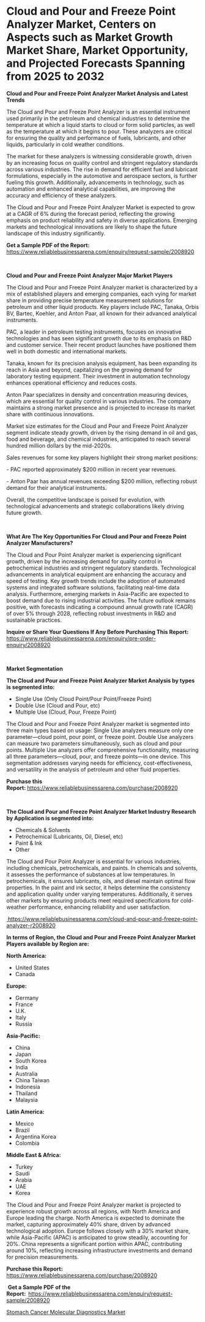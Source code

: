<p><h1>Cloud and Pour and Freeze Point Analyzer Market, Centers on Aspects such as Market Growth Market Share, Market Opportunity, and Projected Forecasts Spanning from 2025 to 2032</h1></p><p><strong>Cloud and Pour and Freeze Point Analyzer Market Analysis and Latest Trends</strong></p>
<p><p>The Cloud and Pour and Freeze Point Analyzer is an essential instrument used primarily in the petroleum and chemical industries to determine the temperature at which a liquid starts to cloud or form solid particles, as well as the temperature at which it begins to pour. These analyzers are critical for ensuring the quality and performance of fuels, lubricants, and other liquids, particularly in cold weather conditions. </p><p>The market for these analyzers is witnessing considerable growth, driven by an increasing focus on quality control and stringent regulatory standards across various industries. The rise in demand for efficient fuel and lubricant formulations, especially in the automotive and aerospace sectors, is further fueling this growth. Additionally, advancements in technology, such as automation and enhanced analytical capabilities, are improving the accuracy and efficiency of these analyzers. </p><p>The Cloud and Pour and Freeze Point Analyzer Market is expected to grow at a CAGR of 6% during the forecast period, reflecting the growing emphasis on product reliability and safety in diverse applications. Emerging markets and technological innovations are likely to shape the future landscape of this industry significantly.</p></p>
<p><strong>Get a Sample PDF of the Report:&nbsp;</strong> <a href="https://www.reliablebusinessarena.com/enquiry/request-sample/2008920?utm_campaign=3314&utm_medium=2&utm_source=Github&utm_content=ia&utm_term=29032025&utm_id=cloud-and-pour-and-freeze-point-analyzer">https://www.reliablebusinessarena.com/enquiry/request-sample/2008920</a></p>
<p>&nbsp;</p>
<p><strong>Cloud and Pour and Freeze Point Analyzer Major Market Players</strong></p>
<p><p>The Cloud and Pour and Freeze Point Analyzer market is characterized by a mix of established players and emerging companies, each vying for market share in providing precise temperature measurement solutions for petroleum and other liquid products. Key players include PAC, Tanaka, Orbis BV, Bartec, Koehler, and Anton Paar, all known for their advanced analytical instruments.</p><p>PAC, a leader in petroleum testing instruments, focuses on innovative technologies and has seen significant growth due to its emphasis on R&D and customer service. Their recent product launches have positioned them well in both domestic and international markets.</p><p>Tanaka, known for its precision analysis equipment, has been expanding its reach in Asia and beyond, capitalizing on the growing demand for laboratory testing equipment. Their investment in automation technology enhances operational efficiency and reduces costs.</p><p>Anton Paar specializes in density and concentration measuring devices, which are essential for quality control in various industries. The company maintains a strong market presence and is projected to increase its market share with continuous innovations.</p><p>Market size estimates for the Cloud and Pour and Freeze Point Analyzer segment indicate steady growth, driven by the rising demand in oil and gas, food and beverage, and chemical industries, anticipated to reach several hundred million dollars by the mid-2020s. </p><p>Sales revenues for some key players highlight their strong market positions: </p><p>- PAC reported approximately $200 million in recent year revenues.</p><p>- Anton Paar has annual revenues exceeding $200 million, reflecting robust demand for their analytical instruments.</p><p>Overall, the competitive landscape is poised for evolution, with technological advancements and strategic collaborations likely driving future growth.</p></p>
<p>&nbsp;</p>
<p><strong>What Are The Key Opportunities For Cloud and Pour and Freeze Point Analyzer Manufacturers?</strong></p>
<p><p>The Cloud and Pour Point Analyzer market is experiencing significant growth, driven by the increasing demand for quality control in petrochemical industries and stringent regulatory standards. Technological advancements in analytical equipment are enhancing the accuracy and speed of testing. Key growth trends include the adoption of automated systems and integrated software solutions, facilitating real-time data analysis. Furthermore, emerging markets in Asia-Pacific are expected to boost demand due to rising industrial activities. The future outlook remains positive, with forecasts indicating a compound annual growth rate (CAGR) of over 5% through 2028, reflecting robust investments in R&D and sustainable practices.</p></p>
<p><strong>Inquire or Share Your Questions If Any Before Purchasing This Report:</strong> <a href="https://www.reliablebusinessarena.com/enquiry/pre-order-enquiry/2008920?utm_campaign=3314&utm_medium=2&utm_source=Github&utm_content=ia&utm_term=29032025&utm_id=cloud-and-pour-and-freeze-point-analyzer">https://www.reliablebusinessarena.com/enquiry/pre-order-enquiry/2008920</a></p>
<p>&nbsp;</p>
<p><strong>Market Segmentation</strong></p>
<p><strong>The Cloud and Pour and Freeze Point Analyzer Market Analysis by types is segmented into:</strong></p>
<p><ul><li>Single Use (Only Cloud Point/Pour Point/Freeze Point)</li><li>Double Use (Cloud and Pour, etc)</li><li>Multiple Use (Cloud, Pour, Freeze Point)</li></ul></p>
<p><p>The Cloud and Pour and Freeze Point Analyzer market is segmented into three main types based on usage: Single Use analyzers measure only one parameter—cloud point, pour point, or freeze point. Double Use analyzers can measure two parameters simultaneously, such as cloud and pour points. Multiple Use analyzers offer comprehensive functionality, measuring all three parameters—cloud, pour, and freeze points—in one device. This segmentation addresses varying needs for efficiency, cost-effectiveness, and versatility in the analysis of petroleum and other fluid properties.</p></p>
<p><strong>Purchase this Report:&nbsp;</strong><a href="https://www.reliablebusinessarena.com/purchase/2008920?utm_campaign=3314&utm_medium=2&utm_source=Github&utm_content=ia&utm_term=29032025&utm_id=cloud-and-pour-and-freeze-point-analyzer">https://www.reliablebusinessarena.com/purchase/2008920</a></p>
<p>&nbsp;</p>
<p><strong>The Cloud and Pour and Freeze Point Analyzer Market Industry Research by Application is segmented into:</strong></p>
<p><ul><li>Chemicals & Solvents</li><li>Petrochemical (Lubricants, Oil, Diesel, etc)</li><li>Paint & Ink</li><li>Other</li></ul></p>
<p><p>The Cloud and Pour Point Analyzer is essential for various industries, including chemicals, petrochemicals, and paints. In chemicals and solvents, it assesses the performance of substances at low temperatures. In petrochemicals, it ensures lubricants, oils, and diesel maintain optimal flow properties. In the paint and ink sector, it helps determine the consistency and application quality under varying temperatures. Additionally, it serves other markets by ensuring products meet required specifications for cold-weather performance, enhancing reliability and user satisfaction.</p></p>
<p><a href="https://www.reliablebusinessarena.com/cloud-and-pour-and-freeze-point-analyzer-r2008920?utm_campaign=3314&utm_medium=2&utm_source=Github&utm_content=ia&utm_term=29032025&utm_id=cloud-and-pour-and-freeze-point-analyzer">&nbsp;https://www.reliablebusinessarena.com/cloud-and-pour-and-freeze-point-analyzer-r2008920</a></p>
<p><strong>In terms of Region, the Cloud and Pour and Freeze Point Analyzer Market Players available by Region are:</strong></p>
<p>
    <p> <strong> North America: </strong>
        <ul>
            <li>United States</li>
            <li>Canada</li>
        </ul>
        </p> 
    <p> <strong> Europe: </strong>
        <ul>
            <li>Germany</li>
            <li>France</li>
            <li>U.K.</li>
            <li>Italy</li>
            <li>Russia</li>
        </ul>
        </p> 
    <p> <strong> Asia-Pacific: </strong>
        <ul>
            <li>China</li>
            <li>Japan</li>
            <li>South Korea</li>
            <li>India</li>
            <li>Australia</li>
            <li>China Taiwan</li>
            <li>Indonesia</li>
            <li>Thailand</li>
            <li>Malaysia</li>
        </ul>
        </p> 
    <p> <strong> Latin America: </strong>
        <ul>
            <li>Mexico</li>
            <li>Brazil</li>
            <li>Argentina Korea</li>
            <li>Colombia</li>
        </ul>
        </p> 
    <p> <strong> Middle East & Africa: </strong>
        <ul>
            <li>Turkey</li>
            <li>Saudi</li>
            <li>Arabia</li>
            <li>UAE</li>
            <li>Korea</li>
        </ul>
    </p>
    </p>
<p><p>The Cloud and Pour and Freeze Point Analyzer market is projected to experience robust growth across all regions, with North America and Europe leading the charge. North America is expected to dominate the market, capturing approximately 40% share, driven by advanced technological adoption. Europe follows closely with a 30% market share, while Asia-Pacific (APAC) is anticipated to grow steadily, accounting for 20%. China represents a significant portion within APAC, contributing around 10%, reflecting increasing infrastructure investments and demand for precision measurements.</p></p>
<p><strong>Purchase this Report: </strong><a href="https://www.reliablebusinessarena.com/purchase/2008920?utm_campaign=3314&utm_medium=2&utm_source=Github&utm_content=ia&utm_term=29032025&utm_id=cloud-and-pour-and-freeze-point-analyzer">https://www.reliablebusinessarena.com/purchase/2008920</a></p>
<p>&nbsp;<strong>Get a Sample PDF of the Report:&nbsp;&nbsp;</strong><a href="https://www.reliablebusinessarena.com/enquiry/request-sample/2008920?utm_campaign=3314&utm_medium=2&utm_source=Github&utm_content=ia&utm_term=29032025&utm_id=cloud-and-pour-and-freeze-point-analyzer">https://www.reliablebusinessarena.com/enquiry/request-sample/2008920</a></p>
<p><strong></strong></p>
<p><p><a href="https://github.com/shafriusizi/Market-Research-Report-List-1/blob/main/stomach-cancer-molecular-diagnostics-market.md?utm_campaign=3314&utm_medium=2&utm_source=Github&utm_content=ia&utm_term=29032025&utm_id=cloud-and-pour-and-freeze-point-analyzer">Stomach Cancer Molecular Diagnostics Market</a></p></p>